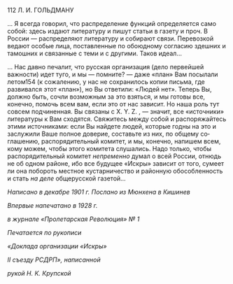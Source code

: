 112 Л. И. ГОЛЬДМАНУ

... Я всегда говорил, что распределение функций определяется само собой: здесь из­дают литературу и пишут статьи в газету и проч. В России — распределяют литературу и собирают связи. Перевозкой ведают особые лица, поставленные по обоюдному согла­сию здешних и тамошних и связанные с теми и с другими. Таков идеал...

... Нас давно печалит, что русская организация (дело первейшей важности) идет туго, и мы — помните? — даже «план» Вам посылали летом154 (к сожалению, у нас не со­хранилось копии письма, где развивался этот «план»), но Вы ответили: «Людей нет». Теперь Вы, должно быть, сочли возможным за это взяться, и мы готовы все, конечно, помочь всем вам, если это от нас зависит. Но наша роль тут совсем подчиненная. Вы связаны с Χ. Υ. Ζ. , — значит, все «источники» литературы к Вам сходятся. Свяжи­тесь между собой и распоряжайтесь этими источниками: если Вы найдете людей, кото­рые годны на это и заслужили Ваше полное доверие, составьте из них, по общему со­глашению, распорядительный комитет, и мы, конечно, напишем всем, кому можем, чтобы этого комитета слушались. Надо только, чтобы распорядительный комитет _не­пременно_ думал о всей России, отнюдь не об одном районе, ибо все будущее «Искры» зависит от того, сумеет ли она побороть местное кустарничество и районную обособ­ленность и стать _на деле_ общерусской газетой...

  

_Написано в декабре 1901 г. Послано из Мюнхена в Кишинев_

_Впервые напечатано в 1928 г._

_в журнале_ _«Пролетарская Революция» № 1_

  

_Печатается по рукописи_

_«Доклада организации «Искры»_

_II_ _съезду РСДРП», написанной_

_рукой Н. К. Крупской_